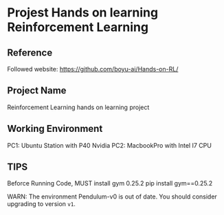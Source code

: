 # Projest Hands on learning Reinforcement Learning
## Reference
Followed website: https://github.com/boyu-ai/Hands-on-RL/

## Project Name
Reinforcement Learning hands on learning project


## Working Environment
PC1: Ubuntu Station with P40 Nvidia 
PC2: MacbookPro with Intel I7 CPU

## TIPS
Beforce Running Code, MUST install gym 0.25.2
pip install gym==0.25.2

WARN: The environment Pendulum-v0 is out of date. 
You should consider upgrading to version `v1`.


